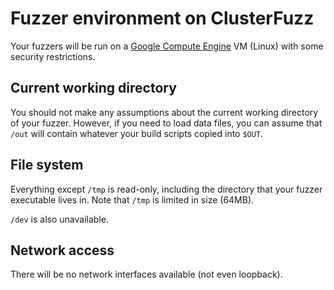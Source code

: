 # Fuzzer environment on ClusterFuzz

Your fuzzers will be run on a [Google Compute Engine](https://cloud.google.com/compute/) VM (Linux) with some security restrictions.

## Current working directory

You should not make any assumptions about the current working directory of your
fuzzer. However, if you need to load data files, you can assume that `/out` will contain
whatever your build scripts copied into `$OUT`.

## File system

Everything except `/tmp` is read-only, including the directory that your fuzzer
executable lives in. Note that `/tmp` is limited in size (64MB).

`/dev` is also unavailable.

## Network access

There will be no network interfaces available (not even loopback).

